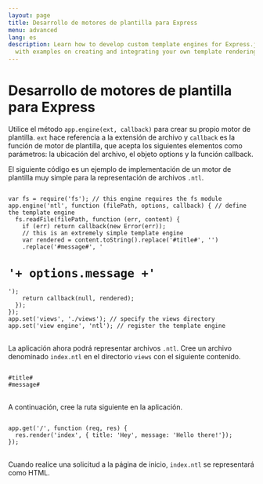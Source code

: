 ```yaml
---
layout: page
title: Desarrollo de motores de plantilla para Express
menu: advanced
lang: es
description: Learn how to develop custom template engines for Express.js using app.engine(),
  with examples on creating and integrating your own template rendering logic.
---
```


# Desarrollo de motores de plantilla para Express

Utilice el método `app.engine(ext, callback)` para crear su propio motor de plantilla. `ext` hace referencia a la extensión de archivo y `callback` es la función de motor de plantilla, que acepta los siguientes elementos como parámetros: la ubicación del archivo, el objeto options y la función callback.

El siguiente código es un ejemplo de implementación de un motor de plantilla muy simple para la representación de archivos `.ntl`.

<pre>
<code class="language-javascript" translate="no">
var fs = require('fs'); // this engine requires the fs module
app.engine('ntl', function (filePath, options, callback) { // define the template engine
  fs.readFile(filePath, function (err, content) {
    if (err) return callback(new Error(err));
    // this is an extremely simple template engine
    var rendered = content.toString().replace('#title#', '<title>'+ options.title +'</title>')
    .replace('#message#', '<h1>'+ options.message +'</h1>');
    return callback(null, rendered);
  });
});
app.set('views', './views'); // specify the views directory
app.set('view engine', 'ntl'); // register the template engine
</code>
</pre>

La aplicación ahora podrá representar archivos `.ntl`. Cree un archivo denominado `index.ntl` en el directorio `views` con el siguiente contenido.

<pre>
<code class="language-javascript" translate="no">
#title#
#message#
</code>
</pre>
A continuación, cree la ruta siguiente en la aplicación.

<pre>
<code class="language-javascript" translate="no">
app.get('/', function (req, res) {
  res.render('index', { title: 'Hey', message: 'Hello there!'});
});
</code>
</pre>
Cuando realice una solicitud a la página de inicio, `index.ntl` se representará como HTML.
